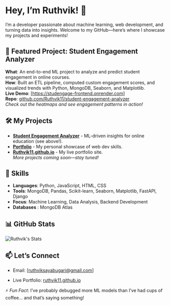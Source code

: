 # Hey, I’m Ruthvik! 👋  
I’m a developer passionate about machine learning, web development, and turning data into insights. Welcome to my GitHub—here’s where I showcase my projects and experiments!  

## 🌟 Featured Project: Student Engagement Analyzer  
**What**: An end-to-end ML project to analyze and predict student engagement in online courses.  
**How**: Built an ETL pipeline, computed custom engagement scores, and visualized trends with Python, MongoDB, Seaborn, and Matplotlib.  
**Live Demo**: [https://studengage-frontend.onrender.com]  
**Repo**: [github.com/Ruthvik11/student-engagement-analyzer](https://github.com/Ruthvik11/student-engagement-analyzer)  
*Check out the heatmaps and see engagement patterns in action!*  

## 🛠️ My Projects  
- **[Student Engagement Analyzer](#)** - ML-driven insights for online education (see above!).  
- **[Portfolio](https://github.com/Ruthvik11/Portfolio)** - My personal showcase of web dev skills.  
- **[Ruthvik11.github.io](https://github.com/Ruthvik11/Ruthvik11.github.io)** - My live portfolio site.  
*More projects coming soon—stay tuned!*  

## 🔧 Skills  
- **Languages**: Python, JavaScript, HTML, CSS  
- **Tools**: MongoDB, Pandas, Scikit-learn, Seaborn, Matplotlib, FastAPI, Django  
- **Focus**: Machine Learning, Data Analysis, Backend Development
- **Databases** : MongoDB Atlas

## 📊 GitHub Stats  
![Ruthvik's Stats](https://github-readme-stats.vercel.app/api?username=Ruthvik11&show_icons=true&theme=radical)  

## 📫 Let’s Connect  
- Email: [ruthviksayabugari@gmail.com]  
  
- Live Portfolio: [ruthvik11.github.io](https://ruthvik11.github.io)  

⚡ *Fun Fact*: I’ve probably debugged more ML models than I’ve had cups of coffee... and that’s saying something!   
